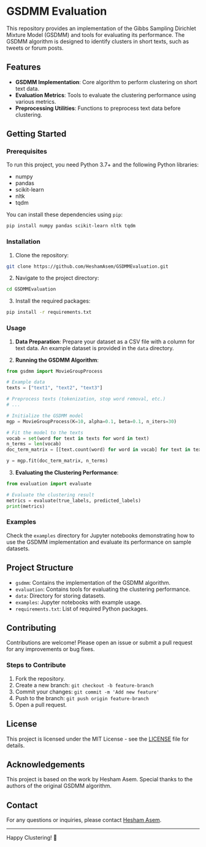 # GSDMM Evaluation

This repository provides an implementation of the Gibbs Sampling Dirichlet Mixture Model (GSDMM) and tools for evaluating its performance. The GSDMM algorithm is designed to identify clusters in short texts, such as tweets or forum posts.

## Features

- **GSDMM Implementation**: Core algorithm to perform clustering on short text data.
- **Evaluation Metrics**: Tools to evaluate the clustering performance using various metrics.
- **Preprocessing Utilities**: Functions to preprocess text data before clustering.

## Getting Started

### Prerequisites

To run this project, you need Python 3.7+ and the following Python libraries:

- numpy
- pandas
- scikit-learn
- nltk
- tqdm

You can install these dependencies using `pip`:

```bash
pip install numpy pandas scikit-learn nltk tqdm
```

### Installation

1. Clone the repository:

```bash
git clone https://github.com/HeshamAsem/GSDMMEvaluation.git
```

2. Navigate to the project directory:

```bash
cd GSDMMEvaluation
```

3. Install the required packages:

```bash
pip install -r requirements.txt
```

### Usage

1. **Data Preparation**: Prepare your dataset as a CSV file with a column for text data. An example dataset is provided in the `data` directory.

2. **Running the GSDMM Algorithm**:

```python
from gsdmm import MovieGroupProcess

# Example data
texts = ["text1", "text2", "text3"]

# Preprocess texts (tokenization, stop word removal, etc.)
# ...

# Initialize the GSDMM model
mgp = MovieGroupProcess(K=10, alpha=0.1, beta=0.1, n_iters=30)

# Fit the model to the texts
vocab = set(word for text in texts for word in text)
n_terms = len(vocab)
doc_term_matrix = [[text.count(word) for word in vocab] for text in texts]

y = mgp.fit(doc_term_matrix, n_terms)
```

3. **Evaluating the Clustering Performance**:

```python
from evaluation import evaluate

# Evaluate the clustering result
metrics = evaluate(true_labels, predicted_labels)
print(metrics)
```

### Examples

Check the `examples` directory for Jupyter notebooks demonstrating how to use the GSDMM implementation and evaluate its performance on sample datasets.

## Project Structure

- `gsdmm`: Contains the implementation of the GSDMM algorithm.
- `evaluation`: Contains tools for evaluating the clustering performance.
- `data`: Directory for storing datasets.
- `examples`: Jupyter notebooks with example usage.
- `requirements.txt`: List of required Python packages.

## Contributing

Contributions are welcome! Please open an issue or submit a pull request for any improvements or bug fixes.

### Steps to Contribute

1. Fork the repository.
2. Create a new branch: `git checkout -b feature-branch`
3. Commit your changes: `git commit -m 'Add new feature'`
4. Push to the branch: `git push origin feature-branch`
5. Open a pull request.

## License

This project is licensed under the MIT License - see the [LICENSE](LICENSE) file for details.

## Acknowledgements

This project is based on the work by Hesham Asem. Special thanks to the authors of the original GSDMM algorithm.

## Contact

For any questions or inquiries, please contact [Hesham Asem](https://github.com/HeshamAsem).

---

Happy Clustering! 🚀
